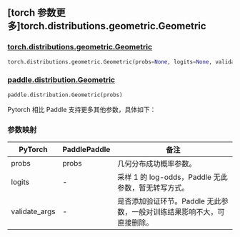 ## [torch 参数更多]torch.distributions.geometric.Geometric

### [torch.distributions.geometric.Geometric](https://pytorch.org/docs/stable/distributions.html#torch.distributions.geometric.Geometric)

```python
torch.distributions.geometric.Geometric(probs=None, logits=None, validate_args=None)
```

### [paddle.distribution.Geometric](https://www.paddlepaddle.org.cn/documentation/docs/zh/develop/api/paddle/distribution/Geometric_cn.html#geometric)

```python
paddle.distribution.Geometric(probs)
```

Pytorch 相比 Paddle 支持更多其他参数，具体如下：

### 参数映射

| PyTorch       | PaddlePaddle | 备注                                                                    |
| ------------- | ------------ | ----------------------------------------------------------------------- |
| probs         | probs        | 几何分布成功概率参数。                                                  |
| logits        | -            | 采样 1 的 log-odds，Paddle 无此参数，暂无转写方式。  |
| validate_args | -            | 是否添加验证环节。Paddle 无此参数，一般对训练结果影响不大，可直接删除。 |
